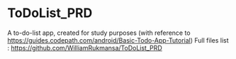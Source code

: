 # ToDoList_PRD
A to-do-list app, created for study purposes (with reference to https://guides.codepath.com/android/Basic-Todo-App-Tutorial)
Full files list : https://github.com/WilliamRukmansa/ToDoList_PRD
